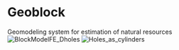 # Geoblock
Geomodeling system for estimation of natural resources
![BlockModelFE_Dholes](https://user-images.githubusercontent.com/28502873/220547118-a5e0af67-8a83-46a7-b62a-0074b412fbec.jpg)
![Holes_as_cylinders](https://user-images.githubusercontent.com/28502873/220547193-f6c315e4-d7a0-4ef5-b374-8a48996f9910.jpg)
